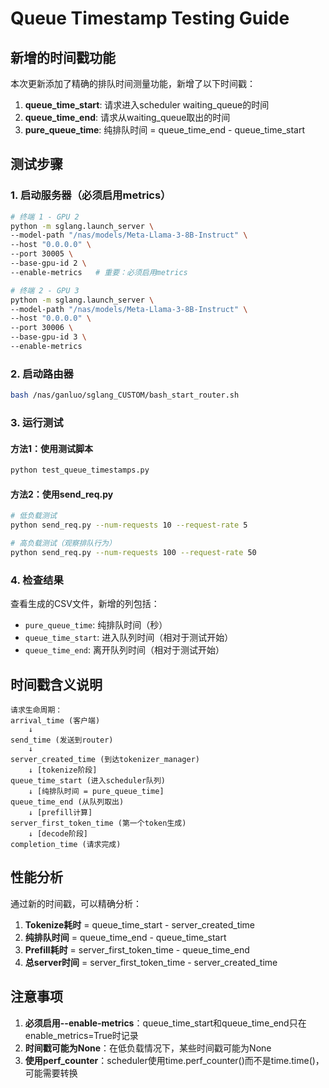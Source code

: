 # Queue Timestamp Testing Guide

## 新增的时间戳功能

本次更新添加了精确的排队时间测量功能，新增了以下时间戳：

1. **queue_time_start**: 请求进入scheduler waiting_queue的时间
2. **queue_time_end**: 请求从waiting_queue取出的时间
3. **pure_queue_time**: 纯排队时间 = queue_time_end - queue_time_start

## 测试步骤

### 1. 启动服务器（必须启用metrics）

```bash
# 终端 1 - GPU 2
python -m sglang.launch_server \
--model-path "/nas/models/Meta-Llama-3-8B-Instruct" \
--host "0.0.0.0" \
--port 30005 \
--base-gpu-id 2 \
--enable-metrics   # 重要：必须启用metrics

# 终端 2 - GPU 3
python -m sglang.launch_server \
--model-path "/nas/models/Meta-Llama-3-8B-Instruct" \
--host "0.0.0.0" \
--port 30006 \
--base-gpu-id 3 \
--enable-metrics
```

### 2. 启动路由器

```bash
bash /nas/ganluo/sglang_CUSTOM/bash_start_router.sh
```

### 3. 运行测试

#### 方法1：使用测试脚本
```bash
python test_queue_timestamps.py
```

#### 方法2：使用send_req.py
```bash
# 低负载测试
python send_req.py --num-requests 10 --request-rate 5

# 高负载测试（观察排队行为）
python send_req.py --num-requests 100 --request-rate 50
```

### 4. 检查结果

查看生成的CSV文件，新增的列包括：
- `pure_queue_time`: 纯排队时间（秒）
- `queue_time_start`: 进入队列时间（相对于测试开始）
- `queue_time_end`: 离开队列时间（相对于测试开始）

## 时间戳含义说明

```
请求生命周期：
arrival_time (客户端)
    ↓
send_time (发送到router)
    ↓
server_created_time (到达tokenizer_manager)
    ↓ [tokenize阶段]
queue_time_start (进入scheduler队列)
    ↓ [纯排队时间 = pure_queue_time]
queue_time_end (从队列取出)
    ↓ [prefill计算]
server_first_token_time (第一个token生成)
    ↓ [decode阶段]
completion_time (请求完成)
```

## 性能分析

通过新的时间戳，可以精确分析：

1. **Tokenize耗时** = queue_time_start - server_created_time
2. **纯排队时间** = queue_time_end - queue_time_start
3. **Prefill耗时** = server_first_token_time - queue_time_end
4. **总server时间** = server_first_token_time - server_created_time

## 注意事项

1. **必须启用--enable-metrics**：queue_time_start和queue_time_end只在enable_metrics=True时记录
2. **时间戳可能为None**：在低负载情况下，某些时间戳可能为None
3. **使用perf_counter**：scheduler使用time.perf_counter()而不是time.time()，可能需要转换